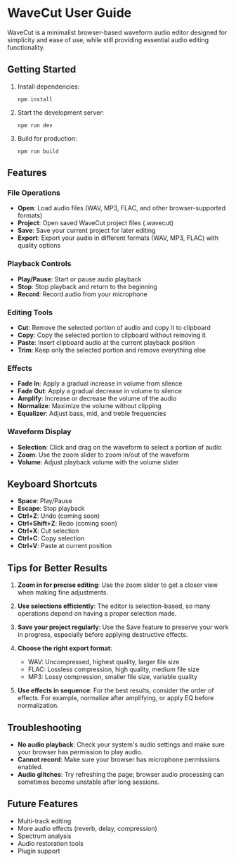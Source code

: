 # WaveCut User Guide

WaveCut is a minimalist browser-based waveform audio editor designed for simplicity and ease of use, while still providing essential audio editing functionality.

## Getting Started

1. Install dependencies:
   ```
   npm install
   ```

2. Start the development server:
   ```
   npm run dev
   ```

3. Build for production:
   ```
   npm run build
   ```

## Features

### File Operations

- **Open**: Load audio files (WAV, MP3, FLAC, and other browser-supported formats)
- **Project**: Open saved WaveCut project files (.wavecut)
- **Save**: Save your current project for later editing
- **Export**: Export your audio in different formats (WAV, MP3, FLAC) with quality options

### Playback Controls

- **Play/Pause**: Start or pause audio playback
- **Stop**: Stop playback and return to the beginning
- **Record**: Record audio from your microphone

### Editing Tools

- **Cut**: Remove the selected portion of audio and copy it to clipboard
- **Copy**: Copy the selected portion to clipboard without removing it
- **Paste**: Insert clipboard audio at the current playback position
- **Trim**: Keep only the selected portion and remove everything else

### Effects

- **Fade In**: Apply a gradual increase in volume from silence
- **Fade Out**: Apply a gradual decrease in volume to silence
- **Amplify**: Increase or decrease the volume of the audio
- **Normalize**: Maximize the volume without clipping
- **Equalizer**: Adjust bass, mid, and treble frequencies

### Waveform Display

- **Selection**: Click and drag on the waveform to select a portion of audio
- **Zoom**: Use the zoom slider to zoom in/out of the waveform
- **Volume**: Adjust playback volume with the volume slider

## Keyboard Shortcuts

- **Space**: Play/Pause
- **Escape**: Stop playback
- **Ctrl+Z**: Undo (coming soon)
- **Ctrl+Shift+Z**: Redo (coming soon)
- **Ctrl+X**: Cut selection
- **Ctrl+C**: Copy selection
- **Ctrl+V**: Paste at current position

## Tips for Better Results

1. **Zoom in for precise editing**: Use the zoom slider to get a closer view when making fine adjustments.

2. **Use selections efficiently**: The editor is selection-based, so many operations depend on having a proper selection made.

3. **Save your project regularly**: Use the Save feature to preserve your work in progress, especially before applying destructive effects.

4. **Choose the right export format**:
   - WAV: Uncompressed, highest quality, larger file size
   - FLAC: Lossless compression, high quality, medium file size
   - MP3: Lossy compression, smaller file size, variable quality

5. **Use effects in sequence**: For the best results, consider the order of effects. For example, normalize after amplifying, or apply EQ before normalization.

## Troubleshooting

- **No audio playback**: Check your system's audio settings and make sure your browser has permission to play audio.
- **Cannot record**: Make sure your browser has microphone permissions enabled.
- **Audio glitches**: Try refreshing the page; browser audio processing can sometimes become unstable after long sessions.

## Future Features

- Multi-track editing
- More audio effects (reverb, delay, compression)
- Spectrum analysis
- Audio restoration tools
- Plugin support